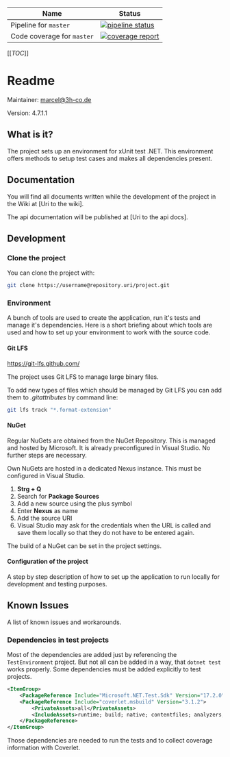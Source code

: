 | Name                       | Status                                                       |
| -------------------------- | ------------------------------------------------------------ |
| Pipeline for `master`      | [![pipeline status](https://gitlab.3h-co.de/private/project/badges/master/pipeline.svg)](https://gitlab.3h-co.de/private/project/-/commits/master) |
| Code coverage for `master` | [![coverage report](https://gitlab.3h-co.de/private/project/badges/master/coverage.svg)](https://gitlab.3h-co.de/private/project/-/commits/master) |

[[_TOC_]]

# Readme

Maintainer: <marcel@3h-co.de>

Version: 4.7.1.1

## What is it?

The project sets up an environment for xUnit test .NET. This environment offers methods to setup test cases and makes all dependencies present.

## Documentation

You will find all documents written while the development of the project in the Wiki at [Uri to the wiki].

The api documentation will be published at [Uri to the api docs].

## Development

### Clone the project

You can clone the project with:

```bash
git clone https://username@repository.uri/project.git
```

### Environment

A bunch of tools are used to create the application, run it's tests and manage it's dependencies. Here is a short briefing about which tools are used and how to set up your environment to work with the source code.

#### Git LFS

https://git-lfs.github.com/

The project uses Git LFS to manage large binary files.

To add new types of files which should be managed by Git LFS you can add them to *.gitattributes* by command line:

```bash
git lfs track "*.format-extension"
```

#### NuGet

Regular NuGets are obtained from the NuGet Repository. This is managed and hosted by Microsoft. It is already preconfigured in Visual Studio. No further steps are necessary.

Own NuGets are hosted in a dedicated Nexus instance. This must be configured in Visual Studio.

1. **Strg + Q**
2. Search for **Package Sources**
3. Add a new source using the plus symbol
4. Enter **Nexus** as name
5. Add the source URI
6. Visual Studio may ask for the credentials when the URL is called and save them locally so that they do not have to be entered again.

The build of a NuGet can be set in the project settings.

#### Configuration of the project

A step by step description of how to set up the application to run locally for development and testing purposes.

## Known Issues

A list of known issues and workarounds.

### Dependencies in test projects

Most of the dependencies are added just by referencing the `TestEnvironment` project. But not all can be added in a way, that `dotnet test` works properly. Some dependencies must be added explicitly to test projects.

```xml
<ItemGroup>
    <PackageReference Include="Microsoft.NET.Test.Sdk" Version="17.2.0" />
    <PackageReference Include="coverlet.msbuild" Version="3.1.2">
        <PrivateAssets>all</PrivateAssets>
        <IncludeAssets>runtime; build; native; contentfiles; analyzers; buildtransitive</IncludeAssets>
    </PackageReference>
</ItemGroup>
```

Those dependencies are needed to run the tests and to collect coverage information with Coverlet.
